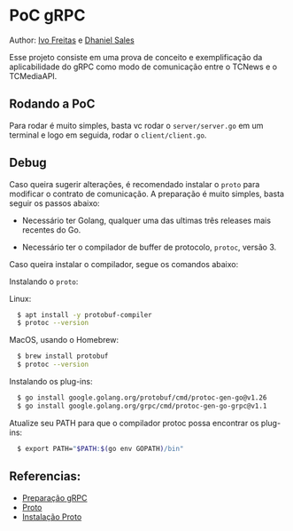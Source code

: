 # PoC gRPC
Author: [Ivo Freitas]("https://github.com/ivofreitastc") e [Dhaniel Sales]("https://github.com/dhanielsales")

Esse projeto consiste em uma prova de conceito e exemplificação da aplicabilidade do gRPC como modo de comunicação entre o TCNews e o TCMediaAPI.

## Rodando a PoC

Para rodar é muito simples, basta vc rodar o `server/server.go` em um terminal e logo em seguida, rodar o `client/client.go`.

## Debug

Caso queira sugerir alterações, é recomendado instalar o `proto` para modificar o contrato de comunicação. A preparação é muito simples, basta seguir os passos abaixo:

- Necessário ter Golang, qualquer uma das ultimas três releases mais recentes do Go.

- Necessário ter o compilador de buffer de protocolo, `protoc`, versão 3.

Caso queira instalar o compilador, segue os comandos abaixo:

Instalando o `proto`:

Linux:

```sh
  $ apt install -y protobuf-compiler
  $ protoc --version
```

MacOS, usando o Homebrew:

```sh
  $ brew install protobuf
  $ protoc --version
```

Instalando os plug-ins:

```sh
  $ go install google.golang.org/protobuf/cmd/protoc-gen-go@v1.26
  $ go install google.golang.org/grpc/cmd/protoc-gen-go-grpc@v1.1
```

Atualize seu PATH para que o compilador protoc possa encontrar os plug-ins:

```sh
  $ export PATH="$PATH:$(go env GOPATH)/bin"
```

## Referencias:

- [Preparação gRPC]("https://grpc.io/docs/languages/go/quickstart/#prerequisites")
- [Proto]("https://developers.google.com/protocol-buffers")
- [Instalação Proto]("https://grpc.io/docs/protoc-installation/")
